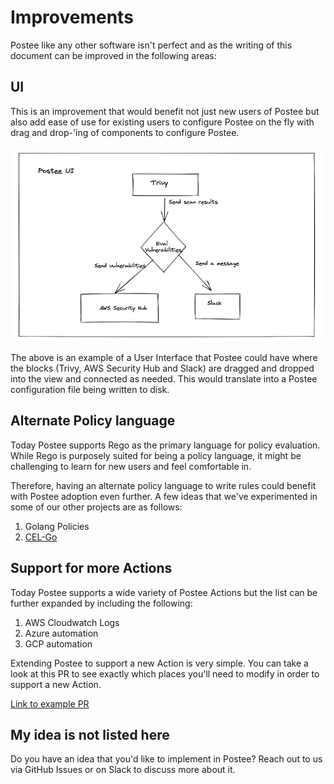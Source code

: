 # Improvements

Postee like any other software isn't perfect and as the writing of this document can be improved in the following areas:

## UI

This is an improvement that would benefit not just new users of Postee but also add ease of use for existing users to configure Postee on the fly with drag and drop-'ing of components to configure Postee.

![img.png](img/postee-ui-drag-and-drop.png)

The above is an example of a User Interface that Postee could have where the blocks (Trivy, AWS Security Hub and Slack) are dragged and dropped into the view and connected as needed. This would translate into a Postee configuration file being written to disk.


## Alternate Policy language

Today Postee supports Rego as the primary language for policy evaluation. While Rego is purposely suited for being a policy language, it might be challenging to learn for new users and feel comfortable in. 

Therefore, having an alternate policy language to write rules could benefit with Postee adoption even further. A few ideas that we've experimented in some of our other projects are as follows:

1. Golang Policies
2. [CEL-Go](https://github.com/google/cel-go)

## Support for more Actions

Today Postee supports a wide variety of Postee Actions but the list can be further expanded by including the following:

1. AWS Cloudwatch Logs
2. Azure automation
3. GCP automation

Extending Postee to support a new Action is very simple. You can take a look at this PR to see exactly which places you'll need to modify in order to support a new Action. 

[Link to example PR](https://github.com/aquasecurity/postee/pull/468)


## My idea is not listed here
Do you have an idea that you'd like to implement in Postee? Reach out to us via GitHub Issues or on Slack to discuss more about it.
